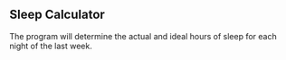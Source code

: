 ## Sleep Calculator 

The program will determine the actual and ideal hours of sleep for each night of the last week.
